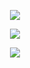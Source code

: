 <p align="center">
  <img src='https://capsule-render.vercel.app/api?type=rect&color=0:292d3e,100:bf8de1&height=3.5'>
<div align= "center">
  <img src="https://github-readme-stats-mu-dusky.vercel.app/api?username=studentmedycyny&show_icons=true&theme=material-palenight"/>
</div>
<p align="center">
  <img src='https://capsule-render.vercel.app/api?type=rect&color=0:292d3e,100:bf8de1&height=3.5'>
</p>
